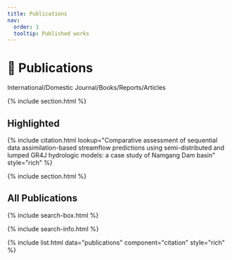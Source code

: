```yaml
---
title: Publications
nav:
  order: 1
  tooltip: Published works
---
```


# 📰 Publications

International/Domestic Journal/Books/Reports/Articles

{% include section.html %}

## Highlighted

{% include citation.html lookup="Comparative assessment of sequential data assimilation-based streamflow predictions using semi-distributed and lumped GR4J hydrologic models: a case study of Namgang Dam basin" style="rich" %}

{% include section.html %}

## All Publications

{% include search-box.html %}

{% include search-info.html %}

{% include list.html data="publications" component="citation" style="rich" %}
